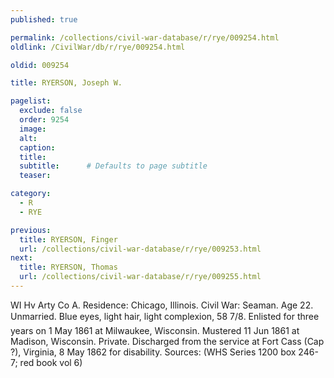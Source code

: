 ```yaml
---
published: true

permalink: /collections/civil-war-database/r/rye/009254.html
oldlink: /CivilWar/db/r/rye/009254.html

oldid: 009254

title: RYERSON, Joseph W.

pagelist:
  exclude: false
  order: 9254
  image: 
  alt:
  caption:
  title:
  subtitle:      # Defaults to page subtitle
  teaser:

category: 
  - R 
  - RYE

previous:
  title: RYERSON, Finger
  url: /collections/civil-war-database/r/rye/009253.html  
next:
  title: RYERSON, Thomas
  url: /collections/civil-war-database/r/rye/009255.html   
---
```

WI Hv Arty Co A. Residence: Chicago, Illinois. Civil War: Seaman. Age 22. Unmarried. Blue eyes, light hair, light complexion, 5&#146;8 7/8&#148;. Enlisted for three years on 1 May 1861 at Milwaukee, Wisconsin. Mustered 11 Jun 1861 at Madison, Wisconsin. Private. Discharged from the service at Fort Cass (Cap ?), Virginia, 8 May 1862 for disability. Sources: (WHS Series 1200 box 246-7; red book vol 6)